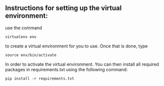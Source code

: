 ## Instructions for setting up the virtual environment:

use the command

`virtualenv env`

to create a virtual environment for you to use. Once that is done, type

`source env/bin/activate`

In order to activate the virtual environment.
You can then install all required packages in requirements.txt using the following command:

`pip install -r requirements.txt`
